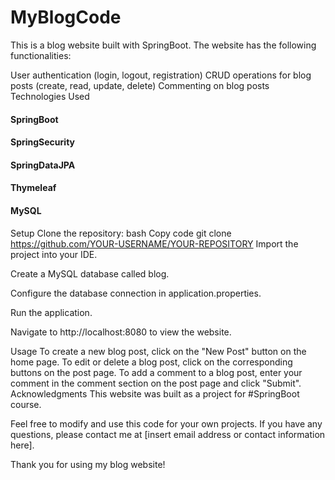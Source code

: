 # MyBlogCode

This is a blog website built with SpringBoot. The website has the following functionalities:

User authentication (login, logout, registration)
CRUD operations for blog posts (create, read, update, delete)
Commenting on blog posts
Technologies Used
#### SpringBoot
#### SpringSecurity
#### SpringDataJPA
#### Thymeleaf
#### MySQL
Setup
Clone the repository:
bash
Copy code
git clone https://github.com/YOUR-USERNAME/YOUR-REPOSITORY
Import the project into your IDE.

Create a MySQL database called blog.

Configure the database connection in application.properties.

Run the application.

Navigate to http://localhost:8080 to view the website.

Usage
To create a new blog post, click on the "New Post" button on the home page.
To edit or delete a blog post, click on the corresponding buttons on the post page.
To add a comment to a blog post, enter your comment in the comment section on the post page and click "Submit".
Acknowledgments
This website was built as a project for #SpringBoot course.

Feel free to modify and use this code for your own projects. If you have any questions, please contact me at [insert email address or contact information here].

Thank you for using my blog website!
